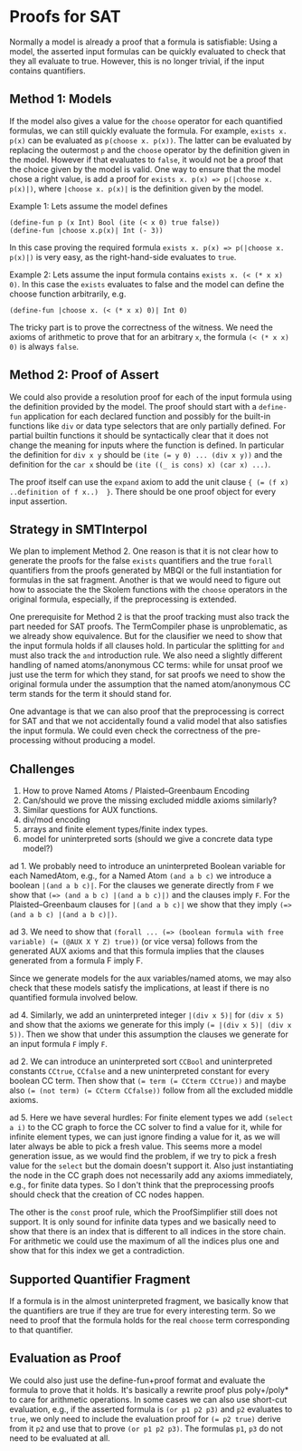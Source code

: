 Proofs for SAT
==============

Normally a model is already a proof that a formula is satisfiable: Using a model, the asserted input formulas can be
quickly evaluated to check that they all evaluate to true.  However, this is no longer trivial, if the input contains
quantifiers.

Method 1: Models
----------------

If the model also gives a value for the `choose` operator for each quantified formulas, we can still quickly evaluate
the formula.  For example, `exists x. p(x)` can be evaluated as `p(choose x. p(x))`.  The latter can be evaluated by 
replacing the outermost `p` and the `choose` operator by the definition given in the model. However if that evaluates to
`false`, it would not be a proof that the choice given by the model is valid. One way to ensure that the model chose a
right value, is add a proof for `exists x. p(x) => p(|choose x. p(x)|)`, where `|choose x. p(x)|` is the definition given by
the model.


Example 1: Lets assume the model defines

```
(define-fun p (x Int) Bool (ite (< x 0) true false))
(define-fun |choose x.p(x)| Int (- 3))
```

In this case proving the required formula `exists x. p(x) => p(|choose x. p(x)|)` is very easy, as the right-hand-side
evaluates to `true`.

Example 2: Lets assume the input formula contains `exists x. (< (* x x) 0)`.  In this case the `exists` evaluates to
false and the model can define the choose function arbitrarily, e.g.

```
(define-fun |choose x. (< (* x x) 0)| Int 0)
```

The tricky part is to prove the correctness of the witness.  We need the axioms of arithmetic to prove that for an
arbitrary `x`, the formula `(< (* x x) 0)` is always `false`.

Method 2: Proof of Assert
-------------------------

We could also provide a resolution proof for each of the input formula using the definition provided by the model.
The proof should start with a `define-fun` application for each declared function and possibly for the built-in
functions like `div` or data type selectors that are only partially defined.  For partial builtin functions it should
be syntactically clear that it does not change the meaning for inputs where the function is defined.  In particular the
definition for `div x y` should be `(ite (= y 0) ... (div x y))` and the definition for the `car x` should be 
`(ite ((_ is cons) x) (car x) ...)`.

The proof itself can use the `expand` axiom to add the unit clause `{ (= (f x) ..definition of f x..)  }`.  There should be
one proof object for every input assertion.


Strategy in SMTInterpol
-----------------------

We plan to implement Method 2.  One reason is that it is not clear how to generate the proofs for the false `exists`
quantifiers and the true `forall` quantifiers from the proofs generated by MBQI or the full instantiation for formulas
in the sat fragment.  Another is that we would need to figure out how to associate the the Skolem functions with the
`choose` operators in the original formula, especially, if the preprocessing is extended.

One prerequisite for Method 2 is that the proof tracking must also track the part needed for SAT proofs.  The 
TermCompiler phase is unproblematic, as we already show equivalence.  But for the clausifier we need to show that the
input formula holds if all clauses hold.  In particular the splitting for `and` must also track the `and` introduction
rule. We also need a slightly different handling of named atoms/anonymous CC terms: while for unsat proof we just use
the term for which they stand, for sat proofs we need to show the original formula under the assumption that the named
atom/anonymous CC term stands for the term it should stand for.

One advantage is that we can also proof that the preprocessing is correct for SAT and that we not accidentally found a
valid model that also satisfies the input formula.  We could even check the correctness of the pre-processing without
producing a model.

Challenges
----------

1. How to prove Named Atoms / Plaisted–Greenbaum Encoding
2. Can/should we prove the missing excluded middle axioms similarly?
3. Similar questions for AUX functions.
4. div/mod encoding
5. arrays and finite element types/finite index types.
6. model for uninterpreted sorts (should we give a concrete data type model?)

ad 1.
We probably need to introduce an uninterpreted Boolean variable for each NamedAtom, e.g., for a
Named Atom `(and a b c)` we introduce a boolean `|(and a b c)|`.   For the clauses we generate directly from `F` we show
that `(=> (and a b c) |(and a b c)|)` and the clauses imply `F`.  For the Plaisted–Greenbaum clauses for `|(and a b c)|` we
show that they imply `(=> (and a b c) |(and a b c)|)`.

ad 3.
We need to show that `(forall ... (=> (boolean formula with free variable) (= (@AUX X Y Z) true))`  (or vice versa) follows
from the generated AUX axioms and that this formula implies that the clauses generated from a formula F imply F.

Since we generate models for the aux variables/named atoms, we may also check that these models satisfy the
implications, at least if there is no quantified formula involved below.

ad 4.
Similarly, we add an uninterpreted integer `|(div x 5)|` for `(div x 5)` and show that the axioms we generate for this
imply `(= |(div x 5)| (div x 5))`.  Then we show that under this assumption the clauses we generate for an input formula
`F` imply `F`.

ad 2.
We can introduce an uninterpreted sort `CCBool` and uninterpreted constants `CCtrue`, `CCfalse` and a new uninterpreted
constant for every boolean CC term.  Then show that `(= term (= CCterm CCtrue))` and maybe also 
`(= (not term) (= CCterm CCfalse))` follow from all the excluded middle axioms.

ad 5.
Here we have several hurdles:  For finite element types we add `(select a i)` to the CC graph to force the CC solver
to find a value for it, while for infinite element types, we can just ignore finding a value for it, as we will later
always be able to pick a fresh value.  This seems more a model generation issue, as we would find the problem, if we
try to pick a fresh value for the `select` but the domain doesn't support it.  Also just instantiating the node in the
CC graph does not necessarily add any axioms immediately, e.g., for finite data types.  So I don't think that the 
preprocessing proofs should check that the creation of CC nodes happen.

The other is the `const` proof rule, which the ProofSimplifier still does not support.  It is only sound for infinite
data types and we basically need to show that there is an index that is different to all indices in the store chain. 
For arithmetic we could use the maximum of all the indices plus one and show that for this index we get a contradiction.


Supported Quantifier Fragment
-----------------------------
If a formula is in the almost uninterpreted fragment, we basically know that the quantifiers are true if they are true
for every interesting term.  So we need to proof that the formula holds for the real `choose` term corresponding to that
quantifier.

Evaluation as Proof
-------------------

We could also just use the define-fun+proof format and evaluate the formula to prove that it holds.  It's basically a
rewrite proof plus poly+/poly* to care for arithmetic operations.  In some cases we can also use short-cut evaluation,
e.g., if the asserted formula is `(or p1 p2 p3)` and `p2` evaluates to `true`, we only need to include the evaluation
proof for `(= p2 true)` derive from it `p2` and use that to prove `(or p1 p2 p3)`.  The formulas `p1`, `p3` do not need to
be evaluated at all.

